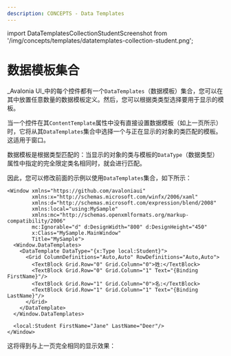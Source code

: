 ```yaml
---
description: CONCEPTS - Data Templates
---
```


import DataTemplatesCollectionStudentScreenshot from '/img/concepts/templates/datatemplates-collection-student.png';

# 数据模板集合

_Avalonia UI_中的每个控件都有一个`DataTemplates`（数据模板）集合，您可以在其中放置任意数量的数据模板定义。然后，您可以根据类类型选择要用于显示的模板。 

当一个控件在其`ContentTemplate`属性中没有直接设置数据模板（如上一页所示）时，它将从其`DataTemplates`集合中选择一个与正在显示的对象的类匹配的模板。这适用于窗口。

数据模板是根据类型匹配的：当显示的对象的类与模板的`DataType`（数据类型）属性中指定的完全限定类名相同时，就会进行匹配。

因此，您可以修改前面的示例以使用`DataTemplates`集合，如下所示：

```markup
<Window xmlns="https://github.com/avaloniaui"
        xmlns:x="http://schemas.microsoft.com/winfx/2006/xaml"
        xmlns:d="http://schemas.microsoft.com/expression/blend/2008"
        xmlns:local="using:MySample"
        xmlns:mc="http://schemas.openxmlformats.org/markup-compatibility/2006"
        mc:Ignorable="d" d:DesignWidth="800" d:DesignHeight="450"
        x:Class="MySample.MainWindow"
        Title="MySample">
  <Window.DataTemplates>
    <DataTemplate DataType="{x:Type local:Student}">
      <Grid ColumnDefinitions="Auto,Auto" RowDefinitions="Auto,Auto">
        <TextBlock Grid.Row="0" Grid.Column="0">姓:</TextBlock>
        <TextBlock Grid.Row="0" Grid.Column="1" Text="{Binding FirstName}"/>
        <TextBlock Grid.Row="1" Grid.Column="0">名:</TextBlock>
        <TextBlock Grid.Row="1" Grid.Column="1" Text="{Binding LastName}"/>
      </Grid>
    </DataTemplate>
  </Window.DataTemplates>
  
  <local:Student FirstName="Jane" LastName="Deer"/>
</Window>
```

这将得到与上一页完全相同的显示效果：

<img src={DataTemplatesCollectionStudentScreenshot} alt=""/>

